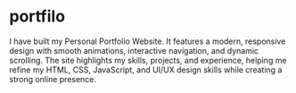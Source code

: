 # portfilo
I have built my Personal Portfolio Website.  It features a modern, responsive design with smooth animations, interactive navigation, and dynamic scrolling. The site highlights my skills, projects, and experience, helping me refine my HTML, CSS, JavaScript, and UI/UX design skills while creating a strong online presence.
